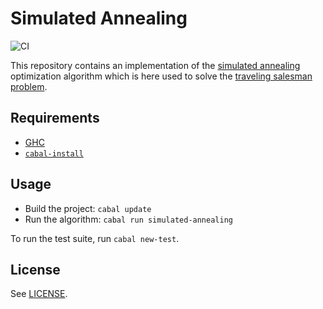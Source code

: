 # Simulated Annealing
![CI](https://github.com/majjoha/simulated-annealing/workflows/CI/badge.svg)

This repository contains an implementation of the [simulated
annealing](https://en.wikipedia.org/wiki/Simulated_annealing) optimization
algorithm which is here used to solve the [traveling salesman
problem](https://en.wikipedia.org/wiki/Travelling_salesman_problem).

## Requirements
* [GHC](https://www.haskell.org/ghc/)
* [`cabal-install`](https://cabal.readthedocs.io/en/3.6/index.html)

## Usage
* Build the project: `cabal update`
* Run the algorithm: `cabal run simulated-annealing`

To run the test suite, run `cabal new-test`.

## License
See [LICENSE](./LICENSE).
